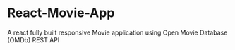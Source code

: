 # React-Movie-App
A react fully built responsive Movie application using Open Movie Database (OMDb) REST API
